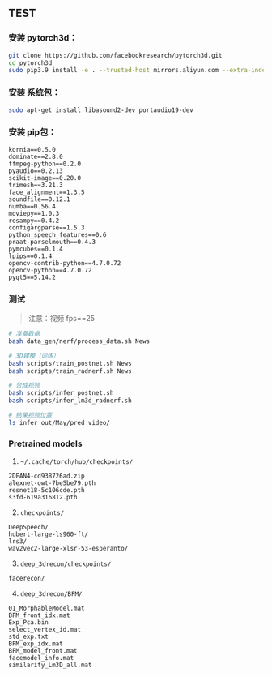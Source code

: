 ## TEST



### 安装 pytorch3d：

```bash
git clone https://github.com/facebookresearch/pytorch3d.git
cd pytorch3d
sudo pip3.9 install -e . --trusted-host mirrors.aliyun.com --extra-index-url http://mirrors.aliyun.com/pypi/simple/
```



### 安装 系统包：

```bash
sudo apt-get install libasound2-dev portaudio19-dev
```



### 安装 pip包：

```text
kornia==0.5.0
dominate==2.8.0
ffmpeg-python==0.2.0
pyaudio==0.2.13
scikit-image==0.20.0
trimesh==3.21.3
face_alignment==1.3.5
soundfile==0.12.1
numba==0.56.4
moviepy==1.0.3
resampy==0.4.2
configargparse==1.5.3
python_speech_features==0.6
praat-parselmouth==0.4.3
pymcubes==0.1.4
lpips==0.1.4
opencv-contrib-python==4.7.0.72
opencv-python==4.7.0.72
pyqt5==5.14.2
```



### 测试

> 注意：视频 fps==25

```bash
# 准备数据
bash data_gen/nerf/process_data.sh News

# 3D建模（训练）
bash scripts/train_postnet.sh News
bash scripts/train_radnerf.sh News

# 合成视频
bash scripts/infer_postnet.sh
bash scripts/infer_lm3d_radnerf.sh

# 结果视频位置
ls infer_out/May/pred_video/
```



### Pretrained models

1. ```~/.cache/torch/hub/checkpoints/```

```text
2DFAN4-cd938726ad.zip
alexnet-owt-7be5be79.pth
resnet18-5c106cde.pth
s3fd-619a316812.pth
```

2. ```checkpoints/```

```text
DeepSpeech/
hubert-large-ls960-ft/
lrs3/
wav2vec2-large-xlsr-53-esperanto/
```

3. ```deep_3drecon/checkpoints/```

```text
facerecon/
```

4. ```deep_3drecon/BFM/```

```
01_MorphableModel.mat
BFM_front_idx.mat
Exp_Pca.bin
select_vertex_id.mat
std_exp.txt
BFM_exp_idx.mat
BFM_model_front.mat
facemodel_info.mat
similarity_Lm3D_all.mat
```
